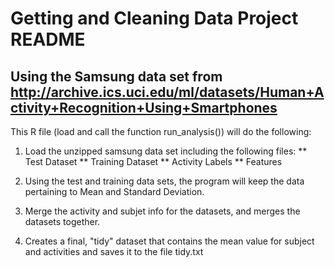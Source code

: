 # Getting and Cleaning Data Project README
## Using the Samsung data set from http://archive.ics.uci.edu/ml/datasets/Human+Activity+Recognition+Using+Smartphones

This R file (load and call the function run_analysis()) will do the following:

1. Load the unzipped samsung data set including the following files:
** Test Dataset
** Training Dataset
** Activity Labels
** Features

2. Using the test and training data sets, the program will keep the data pertaining to Mean and Standard Deviation.

3. Merge the activity and subjet info for the datasets, and merges the datasets together.

4. Creates a final, "tidy" dataset that contains the mean value for subject and activities and saves it to the file tidy.txt
